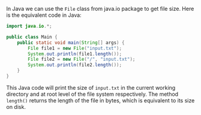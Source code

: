 In Java we can use the `File` class from java.io package to get file size. Here is the equivalent code in Java:

```java
import java.io.*;

public class Main {
    public static void main(String[] args) {
        File file1 = new File("input.txt");
        System.out.println(file1.length());
        File file2 = new File("/", "input.txt");
        System.out.println(file2.length());
    }
}
```
This Java code will print the size of `input.txt` in the current working directory and at root level of the file system respectively. The method `length()` returns the length of the file in bytes, which is equivalent to its size on disk.

